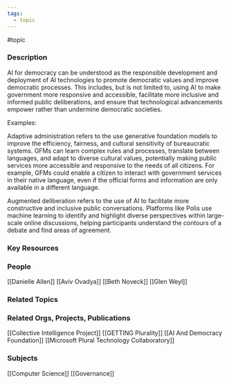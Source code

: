 ```yaml
---
tags:
  - topic
---
```

#topic

### Description

AI for democracy can be understood as the responsible development and deployment of AI technologies to promote democratic values and improve democratic processes. This includes, but is not limited to, using AI to make government more responsive and accessible, facilitate more inclusive and informed public deliberations, and ensure that technological advancements empower rather than undermine democratic societies.

Examples:

Adaptive administration refers to the use generative foundation models to improve the efficiency, fairness, and cultural sensitivity of bureaucratic systems. GFMs can learn complex rules and processes, translate between languages, and adapt to diverse cultural values, potentially making public services more accessible and responsive to the needs of all citizens. For example, GFMs could enable a citizen to interact with government services in their native language, even if the official forms and information are only available in a different language.

Augmented deliberation refers to the use of AI to facilitate more constructive and inclusive public conversations. Platforms like Polis use machine learning to identify and highlight diverse perspectives within large-scale online discussions, helping participants understand the contours of a debate and find areas of agreement. 

### Key Resources

### People

[[Danielle Allen]]
[[Aviv Ovadya]]
[[Beth Noveck]]
[[Glen Weyl]]

### Related Topics

### Related Orgs, Projects, Publications

[[Collective Intelligence Project]]
[[GETTING Plurality]]
[[AI And Democracy Foundation]]
[[Microsoft Plural Technology Collaboratory]]

### Subjects

[[Computer Science]]
[[Governance]]

